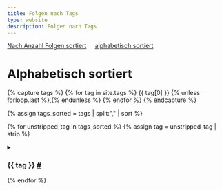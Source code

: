 ```yaml
---
title: Folgen nach Tags
type: website
description: Folgen nach Tags
---
```


<section id="content-links">
	<a href="/tags.html">Nach Anzahl Folgen sortiert</a>
	&nbsp;	&nbsp;
	<a href="/tags-alphabetisch.html">alphabetisch sortiert</a>
</section>

# Alphabetisch sortiert

{% capture tags %}
{% for tag in site.tags %}
{{ tag[0] }}
{% unless forloop.last %},{% endunless %}
{% endfor %}
{% endcapture %}

{% assign tags_sorted = tags | split:"," | sort %}

{% for unstripped_tag in tags_sorted %}
  {% assign tag = unstripped_tag | strip %}
  <details>
  <summary>
  <h3 id="{{ tag }}">{{ tag }} <a href="#{{ tag }}">#</a></h3>
  </summary>
<div class="image-grid">
{% for search_tag in site.tags %}
	{% if search_tag[0] == tag %}
	  {% for post in search_tag[1] %}
{% assign image-url=site.url | append: "/thumbnails/" | append: post.thumbnail %}
{% include link-card.html
  url=post.url
  title=post.title
  image-url=image-url
  keep-size=true
  %}
      {% endfor %}
	{% endif %}
  {% endfor %}
</div>
  </details>
{% endfor %}
